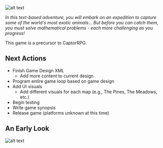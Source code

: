 ![alt text](https://github.com/pippom/CaptorTEXT/blob/master/CaptorTEXT-logo.png)

*In this text-based adventure, you will embark on an expedition to capture some of the world's most exotic animals... But before you can catch them, you must solve mathematical problems - each more challenging as you progress!*

This game is a precursor to CaptorRPG.

## Next Actions
- Finish Game Design XML
  - Add more content to current design
- Program entire game loop based on game design
- Add UI visuals
  - Add different visuals for each map (e.g., The Pines, The Meadows, etc.)
- Begin testing
- Write game synopsis
- Release game (platforms unknown at this time)

## An Early Look
![alt text](https://github.com/pippom/CaptorTEXT/blob/master/Screenshot_1.png)
